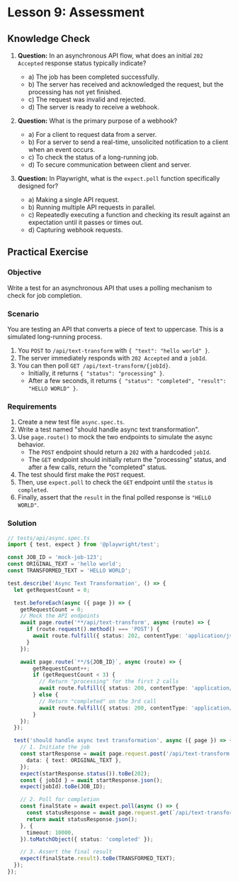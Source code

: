 # Lesson 9: Assessment

## Knowledge Check

1.  **Question:** In an asynchronous API flow, what does an initial `202 Accepted` response status typically indicate?
    *   a) The job has been completed successfully.
    *   b) The server has received and acknowledged the request, but the processing has not yet finished.
    *   c) The request was invalid and rejected.
    *   d) The server is ready to receive a webhook.

2.  **Question:** What is the primary purpose of a webhook?
    *   a) For a client to request data from a server.
    *   b) For a server to send a real-time, unsolicited notification to a client when an event occurs.
    *   c) To check the status of a long-running job.
    *   d) To secure communication between client and server.

3.  **Question:** In Playwright, what is the `expect.poll` function specifically designed for?
    *   a) Making a single API request.
    *   b) Running multiple API requests in parallel.
    *   c) Repeatedly executing a function and checking its result against an expectation until it passes or times out.
    *   d) Capturing webhook requests.

## Practical Exercise

### Objective

Write a test for an asynchronous API that uses a polling mechanism to check for job completion.

### Scenario

You are testing an API that converts a piece of text to uppercase. This is a simulated long-running process.
1.  You `POST` to `/api/text-transform` with `{ "text": "hello world" }`.
2.  The server immediately responds with `202 Accepted` and a `jobId`.
3.  You can then poll `GET /api/text-transform/{jobId}`.
    *   Initially, it returns `{ "status": "processing" }`.
    *   After a few seconds, it returns `{ "status": "completed", "result": "HELLO WORLD" }`.

### Requirements

1.  Create a new test file `async.spec.ts`.
2.  Write a test named "should handle async text transformation".
3.  Use `page.route()` to mock the two endpoints to simulate the async behavior.
    *   The `POST` endpoint should return a `202` with a hardcoded `jobId`.
    *   The `GET` endpoint should initially return the "processing" status, and after a few calls, return the "completed" status.
4.  The test should first make the `POST` request.
5.  Then, use `expect.poll` to check the `GET` endpoint until the `status` is `completed`.
6.  Finally, assert that the `result` in the final polled response is `"HELLO WORLD"`.

### Solution

```typescript
// tests/api/async.spec.ts
import { test, expect } from '@playwright/test';

const JOB_ID = 'mock-job-123';
const ORIGINAL_TEXT = 'hello world';
const TRANSFORMED_TEXT = 'HELLO WORLD';

test.describe('Async Text Transformation', () => {
  let getRequestCount = 0;

  test.beforeEach(async ({ page }) => {
    getRequestCount = 0;
    // Mock the API endpoints
    await page.route('**/api/text-transform', async (route) => {
      if (route.request().method() === 'POST') {
        await route.fulfill({ status: 202, contentType: 'application/json', body: JSON.stringify({ jobId: JOB_ID }) });
      }
    });

    await page.route(`**/${JOB_ID}`, async (route) => {
        getRequestCount++;
        if (getRequestCount < 3) {
          // Return "processing" for the first 2 calls
          await route.fulfill({ status: 200, contentType: 'application/json', body: JSON.stringify({ status: 'processing' }) });
        } else {
          // Return "completed" on the 3rd call
          await route.fulfill({ status: 200, contentType: 'application/json', body: JSON.stringify({ status: 'completed', result: TRANSFORMED_TEXT }) });
        }
    });
  });

  test('should handle async text transformation', async ({ page }) => {
    // 1. Initiate the job
    const startResponse = await page.request.post('/api/text-transform', {
      data: { text: ORIGINAL_TEXT },
    });
    expect(startResponse.status()).toBe(202);
    const { jobId } = await startResponse.json();
    expect(jobId).toBe(JOB_ID);

    // 2. Poll for completion
    const finalState = await expect.poll(async () => {
      const statusResponse = await page.request.get(`/api/text-transform/${jobId}`);
      return await statusResponse.json();
    }, {
      timeout: 10000,
    }).toMatchObject({ status: 'completed' });

    // 3. Assert the final result
    expect(finalState.result).toBe(TRANSFORMED_TEXT);
  });
});